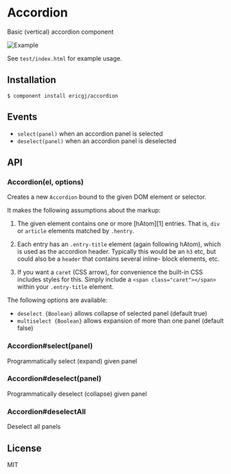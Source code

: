 
# Accordion

  Basic (vertical) accordion component

  <img alt="Example" src="http://i.imgur.com/KF8uNcR.png" />

  See `test/index.html` for example usage.
  
## Installation

    $ component install ericgj/accordion

## Events

  - `select(panel)`    when an accordion panel is selected
  - `deselect(panel)`  when an accordion panel is deselected

## API
  
### Accordion(el, options)

  Creates a new `Accordion` bound to the given DOM element or selector.

  It makes the following assumptions about the markup:
  
  1. The given element contains one or more [hAtom][1] entries. That is,
  `div` or `article` elements matched by `.hentry`.

  2. Each entry has an `.entry-title` element (again following hAtom),
  which is used as the accordion header. Typically this would be an
  `h3` etc, but could also be a `header` that contains several inline-
  block elements, etc.

  3. If you want a `caret` (CSS arrow), for convenience the built-in CSS
  includes styles for this. Simply include a `<span class="caret"></span>`
  within your `.entry-title` element.

  The following options are available:

  - `deselect {Boolean}`    allows collapse of selected panel (default true)
  - `multiselect {Boolean}` allows expansion of more than one panel (default false)

### Accordion#select(panel)

  Programmatically select (expand) given panel

### Accordion#deselect(panel)

  Programmatically deselect (collapse) given panel

### Accordion#deselectAll

  Deselect all panels
  

## License

  MIT
